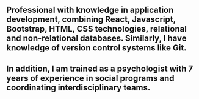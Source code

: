 ## Professional with knowledge in application development, combining React, Javascript, Bootstrap, HTML, CSS technologies, relational and non-relational databases. Similarly, I have knowledge of version control systems like Git. 

## In addition, I am trained as a psychologist with 7 years of experience in social programs and coordinating interdisciplinary teams. 

<!--
**JorgeARA/JorgeARA** is a ✨ _special_ ✨ repository because its `README.md` (this file) appears on your GitHub profile.

Here are some ideas to get you started:

- 🔭 I’m currently working on ...
- 🌱 I’m currently learning ...
- 👯 I’m looking to collaborate on ...
- 🤔 I’m looking for help with ...
- 💬 Ask me about ...
- 📫 How to reach me: ...
- 😄 Pronouns: ...
- ⚡ Fun fact: ...
-->
